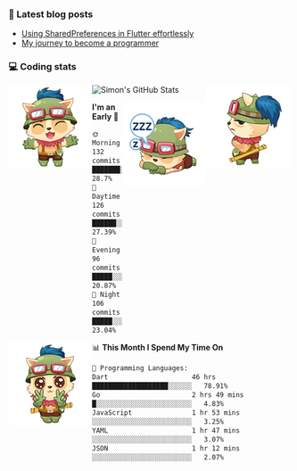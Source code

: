 ### 📘 Latest blog posts

<!-- BLOG-POST-LIST:START -->
- [Using SharedPreferences in Flutter effortlessly](http://blog.codingteemo.me/2020/07/15/Using-SharedPreferences-in-Flutter-effortlessly/)
- [My journey to become a programmer](http://blog.codingteemo.me/2018/07/14/My-journey-to-become-a-programmer/)
<!-- BLOG-POST-LIST:END -->

### 💻 Coding stats
<img align="right" src="https://raw.githubusercontent.com/simonpham/simonpham/master/assets/images/6kiur.gif" >


<img align="left" src="https://raw.githubusercontent.com/simonpham/simonpham/master/assets/images/5kiur.gif" >

![Simon's GitHub Stats](https://github-readme-stats-obu2qdcs2.vercel.app/api?username=simonpham)

<img align="right" src="https://raw.githubusercontent.com/simonpham/simonpham/master/assets/images/4kiur.gif" >

<!--START_SECTION:waka-->
**I'm an Early 🐤** 

```text
🌞 Morning    132 commits    ███████░░░░░░░░░░░░░░░░░░   28.7% 
🌆 Daytime    126 commits    ██████░░░░░░░░░░░░░░░░░░░   27.39% 
🌃 Evening    96 commits     █████░░░░░░░░░░░░░░░░░░░░   20.87% 
🌙 Night      106 commits    █████░░░░░░░░░░░░░░░░░░░░   23.04%

```


<img align="left" src="https://raw.githubusercontent.com/simonpham/simonpham/master/assets/images/19kiur.gif" >📊 **This Month I Spend My Time On** 

```text
💬 Programming Languages: 
Dart                     46 hrs              ███████████████████░░░░░░   78.91% 
Go                       2 hrs 49 mins       █░░░░░░░░░░░░░░░░░░░░░░░░   4.83% 
JavaScript               1 hr 53 mins        ░░░░░░░░░░░░░░░░░░░░░░░░░   3.25% 
YAML                     1 hr 47 mins        ░░░░░░░░░░░░░░░░░░░░░░░░░   3.07% 
JSON                     1 hr 12 mins        ░░░░░░░░░░░░░░░░░░░░░░░░░   2.07%

```


<!--END_SECTION:waka-->
